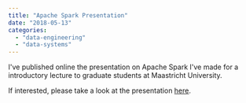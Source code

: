 ```yaml
---
title: "Apache Spark Presentation"
date: "2018-05-13"
categories: 
  - "data-engineering"
  - "data-systems"
---
```


I've published online the presentation on Apache Spark I've made for a introductory lecture to graduate students at Maastricht University.

If interested, please take a look at the presentation [here](https://www.slideshare.net/DorianBeganovic/apache-spark-in-industry).
